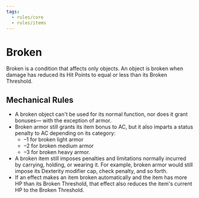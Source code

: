 ```yaml
---
tags:
  - rules/core
  - rules/items
---
```

# Broken

Broken is a condition that affects only objects. An object is broken when damage has reduced its Hit Points to equal or less than its Broken Threshold.

## Mechanical Rules

- A broken object can't be used for its normal function, nor does it grant bonuses— with the exception of armor. 
- Broken armor still grants its item bonus to AC, but it also imparts a status penalty to AC depending on its category:
	- –1 for broken light armor
	- –2 for broken medium armor
	- –3 for broken heavy armor.  
- A broken item still imposes penalties and limitations normally incurred by carrying, holding, or wearing it. For example, broken armor would still impose its Dexterity modifier cap, check penalty, and so forth.
- If an effect makes an item broken automatically and the item has more HP than its Broken Threshold, that effect also reduces the item's current HP to the Broken Threshold.